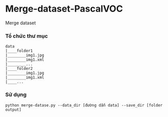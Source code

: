 # Merge-dataset-PascalVOC
Merge dataset

### Tổ chức thư mục
```
data
|____folder1
|________img1.jpg
|________img1.xml
|________...
|____folder2
|________img1.jpg
|________img1.xml
|____...
```

### Sử dụng

```
python merge-datase.py --data_dir [đường dẫn data] --save_dir [folder output]
```

